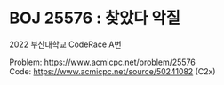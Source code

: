 # BOJ 25576 : 찾았다 악질
2022 부산대학교 CodeRace A번  
  
Problem: https://www.acmicpc.net/problem/25576  
Code: https://www.acmicpc.net/source/50241082 (C2x)
